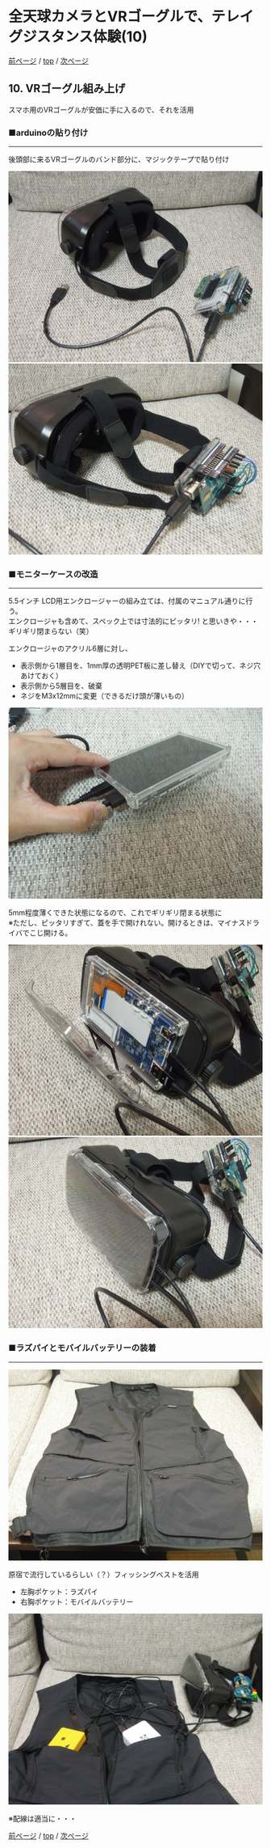 # 全天球カメラとVRゴーグルで、テレイグジスタンス体験(10)

[前ページ](./3dof.md) / [top](./top.md) / [次ページ](./complete.md)  

## 10. VRゴーグル組み上げ  

スマホ用のVRゴーグルが安価に手に入るので、それを活用  

### ■arduinoの貼り付け  
---

後頭部に来るVRゴーグルのバンド部分に、マジックテープで貼り付け  

![magic_tape](./img/back-3dof1.jpg)  
![BackOfHead](./img/back-3dof2.jpg)  

### ■モニターケースの改造  
---

5.5インチ LCD用エンクロージャーの組み立ては、付属のマニュアル通りに行う。  
エンクロージャも含めて、スペック上では寸法的にピッタリ! と思いきや・・・ギリギリ閉まらない（笑）  

エンクロージャのアクリル6層に対し、  
* 表示側から1層目を、1mm厚の透明PET板に差し替え（DIYで切って、ネジ穴あけておく）  
* 表示側から5層目を、破棄  
* ネジをM3x12mmに変更（できるだけ頭が薄いもの）  

![厚さ12mm](./img/thickness12mm.jpg)  

5mm程度薄くできた状態になるので、これでギリギリ閉まる状態に  
※ただし、ピッタリすぎて、蓋を手で開けれない。開けるときは、マイナスドライバでこじ開ける。  

![open](./img/goggles-monitor1.jpg)  
![close](./img/goggles-monitor2.jpg)  

### ■ラズパイとモバイルバッテリーの装着  
---

![vest](./img/vest.jpg)  

原宿で流行しているらしい（？）フィッシングベストを活用  
* 左胸ポケット：ラズパイ
* 右胸ポケット：モバイルバッテリー

![合体](./img/complete.jpg)  

※配線は適当に・・・  

[前ページ](./3dof.md) / [top](./top.md) / [次ページ](./complete.md)  


